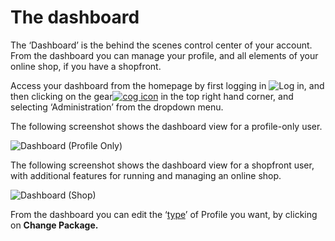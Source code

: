 # The dashboard

The ‘Dashboard’ is the behind the scenes control center of your account. From the dashboard you can manage your profile, and all elements of your online shop, if you have a shopfront.

Access your dashboard from the homepage by first logging in ![](https://openfoodnetwork.org/wp-content/uploads/2015/05/Log-In.png "Log in"), and then clicking on the gear[![](https://openfoodnetwork.org/wp-content/uploads/2015/05/Cog.png "cog icon")](https://openfoodnetwork.org/wp-content/uploads/2015/05/Cog.png) in the top right hand corner, and selecting ‘Administration’ from the dropdown menu.

The following screenshot shows the dashboard view for a profile-only user.

![](https://openfoodnetwork.org/wp-content/uploads/2015/05/Dashboard-Profile-Only.png "Dashboard \(Profile Only\)")

The following screenshot shows the dashboard view for a shopfront user, with additional features for running and managing an online shop.

![](https://openfoodnetwork.org/wp-content/uploads/2015/05/Dashboard-Shop.png "Dashboard \(Shop\)")

From the dashboard you can edit the ‘[type](/producer-profile-types.md)’ of Profile you want, by clicking on **Change Package.**


